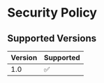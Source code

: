 # Security Policy

## Supported Versions

| Version | Supported          |
| ------- | ------------------ |
| 1.0     | :white_check_mark: |


